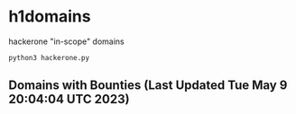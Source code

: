 # h1domains
hackerone "in-scope" domains

`python3 hackerone.py`
## Domains with Bounties (Last Updated Tue May  9 20:04:04 UTC 2023)
```

```
